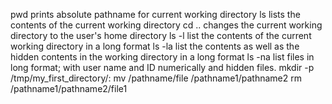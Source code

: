 pwd prints absolute pathname for current working directory
ls lists the contents of the current working directory
cd .. changes the current working directory to the user's home directory
ls -l list the contents of the current working directory in a long format
ls -la list the contents as well as the hidden contents in the working directory in a long format
ls -na list files in long format; with user name and ID numerically and hidden files.
mkdir -p /tmp/my_first_directory/:
mv /pathname/file /pathname1/pathname2
rm /pathname1/pathname2/file1
